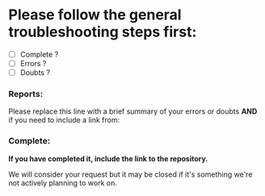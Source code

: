 # Please follow the general troubleshooting steps first:

- [ ] Complete ?
- [ ] Errors ?
- [ ] Doubts ?

<!-- You can erase any parts of this template not applicable to your Issue. -->

### Reports:

Please replace this line with a brief summary of your errors or doubts **AND** if you need to include a link from:

### Complete:

**If you have completed it, include the link to the repository.**

We will consider your request but it may be closed if it's something we're not actively planning to work on.
